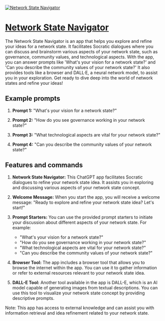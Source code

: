 [![Network State Navigator](https://files.oaiusercontent.com/file-jLqRDXpKEkNd1Sg1gOa7dGic?se=2123-10-18T21%3A22%3A53Z&sp=r&sv=2021-08-06&sr=b&rscc=max-age%3D31536000%2C%20immutable&rscd=attachment%3B%20filename%3Dacb933f5-449f-4ce1-b08c-bb84755cc7e4.png&sig=HjYmaOZdo7vd%2BVc8/K/r/y%2ByQgIM2NFOuy4gayJzfIo%3D)](https://chat.openai.com/g/g-W38DNLuGD-network-state-navigator)

# [Network State Navigator](https://chat.openai.com/g/g-W38DNLuGD-network-state-navigator)

The Network State Navigator is an app that helps you explore and refine your ideas for a network state. It facilitates Socratic dialogues where you can discuss and brainstorm various aspects of your network state, such as governance, community values, and technological aspects. With the app, you can answer prompts like 'What's your vision for a network state?' and 'Can you describe the community values of your network state?' It also provides tools like a browser and DALL·E, a neural network model, to assist you in your exploration. Get ready to dive deep into the world of network states and refine your ideas!

## Example prompts

1. **Prompt 1:** "What's your vision for a network state?"

2. **Prompt 2:** "How do you see governance working in your network state?"

3. **Prompt 3:** "What technological aspects are vital for your network state?"

4. **Prompt 4:** "Can you describe the community values of your network state?"

## Features and commands

1. **Network State Navigator:** This ChatGPT app facilitates Socratic dialogues to refine your network state idea. It assists you in exploring and discussing various aspects of your network state concept.

2. **Welcome Message:** When you start the app, you will receive a welcome message: "Ready to explore and refine your network state idea? Let's start!"

3. **Prompt Starters:** You can use the provided prompt starters to initiate your discussion about different aspects of your network state. For example:
   - "What's your vision for a network state?"
   - "How do you see governance working in your network state?"
   - "What technological aspects are vital for your network state?"
   - "Can you describe the community values of your network state?"

4. **Browser Tool:** The app includes a browser tool that allows you to browse the internet within the app. You can use it to gather information or refer to external resources relevant to your network state idea.

5. **DALL-E Tool:** Another tool available in the app is DALL-E, which is an AI model capable of generating images from textual descriptions. You can use this tool to visualize your network state concept by providing descriptive prompts.

Note: This app has access to external knowledge and can assist you with information retrieval and idea refinement related to your network state.